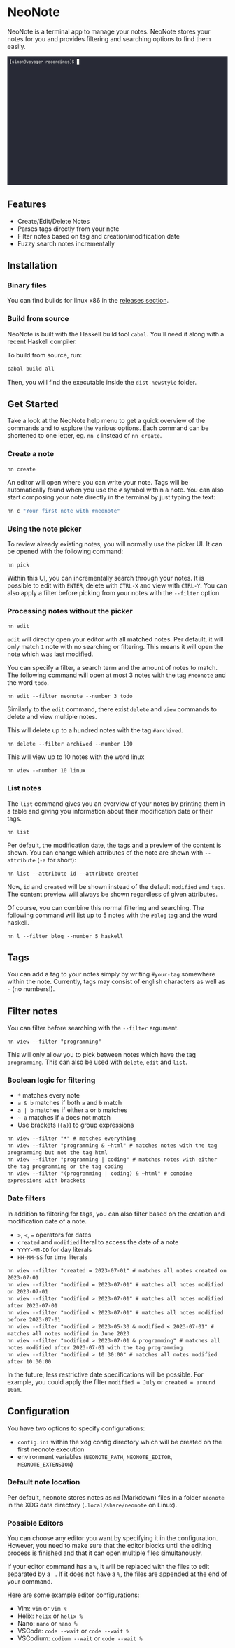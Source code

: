 # NeoNote

NeoNote is a terminal app to manage your notes. NeoNote stores your notes for you and provides filtering and searching options to find them easily.

![Animated showcase of NeoNote](recordings/showcase.gif)

## Features

- Create/Edit/Delete Notes
- Parses tags directly from your note
- Filter notes based on tag and creation/modification date
- Fuzzy search notes incrementally

## Installation

### Binary files

You can find builds for linux x86 in the [releases section](https://github.com/Simre1/neonote/releases).

### Build from source

NeoNote is built with the Haskell build tool `cabal`. You'll need it along with a recent Haskell compiler.

To build from source, run:
```bash
cabal build all
````

Then, you will find the executable inside the `dist-newstyle` folder.

## Get Started

Take a look at the NeoNote help menu to get a quick overview of the commands and to explore the various options.
Each command can be shortened to one letter, eg. `nn c` instead of `nn create`.

### Create a note

```
nn create
```

An editor will open where you can write your note.
Tags will be automatically found when you use the `#` symbol within a note.
You can also start composing your note directly in the terminal by just typing the text:
```bash
nn c "Your first note with #neonote"
```

### Using the note picker

To review already existing notes, you will normally use the picker UI. It can be opened with the following command:

```
nn pick
```

Within this UI, you can incrementally search through your notes. It is possible to edit with `ENTER`, delete with `CTRL-X` and view with `CTRL-Y`.
You can also apply a filter before picking from your notes with the `--filter` option.

### Processing notes without the picker

```
nn edit
```

`edit` will directly open your editor with all matched notes.
Per default, it will only match `1` note with no searching or filtering.
This means it will open the note which was last modified. 

You can specify a filter, a search term and the amount of notes to match. The following command
will open at most 3 notes with the tag `#neonote` and the word `todo`.
```
nn edit --filter neonote --number 3 todo 
```

Similarly to the `edit` command, there exist `delete` and `view` commands to delete and view multiple notes.

This will delete up to a hundred notes with the tag `#archived`.
```
nn delete --filter archived --number 100
```

This will view up to 10 notes with the word linux
```
nn view --number 10 linux
```

### List notes

The `list` command gives you an overview of your notes by printing them in a table and giving you information about their
modification date or their tags.

```
nn list
```

Per default, the modification date, the tags and a preview of the content is shown.
You can change which attributes of the note are shown with `--attribute` (`-a` for short):

```
nn list --attribute id --attribute created
```

Now, `id` and `created` will be shown instead of the default `modified` and `tags`.
The content preview will always be shown regardless of given attributes.

Of course, you can combine this normal filtering and searching. The following
command will list up to 5 notes with the `#blog` tag and the word haskell. 
```
nn l --filter blog --number 5 haskell
```

## Tags

You can add a tag to your notes simply by writing `#your-tag` somewhere within the note.
Currently, tags may consist of english characters as well as `-` (no numbers!).

## Filter notes

You can filter before searching with the `--filter` argument.

```
nn view --filter "programming"
```

This will only allow you to pick between notes which have the tag `programming`.
This can also be used with `delete`, `edit` and `list`.

### Boolean logic for filtering

- `*` matches every note
- `a & b` matches if both `a` and `b` match
- `a | b` matches if either `a` or `b` matches
- `~ a` matches if `a` does not match
- Use brackets (`(a)`) to group expressions

```
nn view --filter "*" # matches everything
nn view --filter "programming & ~html" # matches notes with the tag programming but not the tag html
nn view --filter "programming | coding" # matches notes with either the tag programming or the tag coding
nn view --filter "(programming | coding) & ~html" # combine expressions with brackets
```

### Date filters

In addition to filtering for tags, you can also filter based on the creation and modification date of a note.

- `>`, `<`, `=` operators for dates
- `created` and `modified` literal to access the date of a note
- `YYYY-MM-DD` for day literals
- `HH-MM-SS` for time literals

```
nn view --filter "created = 2023-07-01" # matches all notes created on 2023-07-01
nn view --filter "modified = 2023-07-01" # matches all notes modified on 2023-07-01
nn view --filter "modified > 2023-07-01" # matches all notes modified after 2023-07-01
nn view --filter "modified < 2023-07-01" # matches all notes modified before 2023-07-01
nn view --filter "modified > 2023-05-30 & modified < 2023-07-01" # matches all notes modified in June 2023
nn view --filter "modified > 2023-07-01 & programming" # matches all notes modified after 2023-07-01 with the tag programming
nn view --filter "modified > 10:30:00" # matches all notes modified after 10:30:00
```

In the future, less restrictive date specifications will be possible.
For example, you could apply the filter `modified = July` or `created = around 10am`.

## Configuration

You have two options to specify configurations:

- `config.ini` within the xdg config directory which will be created on the first neonote execution
- environment variables (`NEONOTE_PATH`, `NEONOTE_EDITOR`, `NEONOTE_EXTENSION`)

### Default note location

Per default, neonote stores notes as `md` (Markdown) files in a folder `neonote` in the XDG data directory (`.local/share/neonote` on Linux).  

### Possible Editors

You can choose any editor you want by specifying it in the configuration.
However, you need to make sure that the editor blocks until the editing process is finished and that it can open multiple files simultanously.

If your editor command has a `%`, it will be replaced with the files to edit separated by a ` `.
If it does not have a `%`, the files are appended at the end of your command.

Here are some example editor configurations:
- Vim: `vim` or `vim %`
- Helix: `helix` or `helix %`
- Nano: `nano` or `nano %`
- VSCode: `code --wait` or `code --wait %`
- VSCodium: `codium --wait` or `code --wait %`